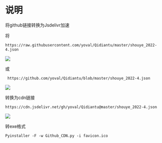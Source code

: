 

# 说明

将github链接转换为Jsdelivr加速

将

`https://raw.githubusercontent.com/yoval/Qidiantu/master/shouye_2022-4.json`

![](https://cdn.jsdelivr.net/gh/yoval/Github2Jsdelivr@master/imgs/githubusercontent.png)

或

`
https://github.com/yoval/Qidiantu/blob/master/shouye_2022-4.json`

![](https://cdn.jsdelivr.net/gh/yoval/Github2Jsdelivr@master/imgs/github.png)

转换为cdn链接

`https://cdn.jsdelivr.net/gh/yoval/Qidiantu@master/shouye_2022-4.json`

![](https://cdn.jsdelivr.net/gh/yoval/Github2Jsdelivr@master/imgs/jsdelivr.png)

转exe格式

`Pyinstaller -F -w Github_CDN.py -i favicon.ico`